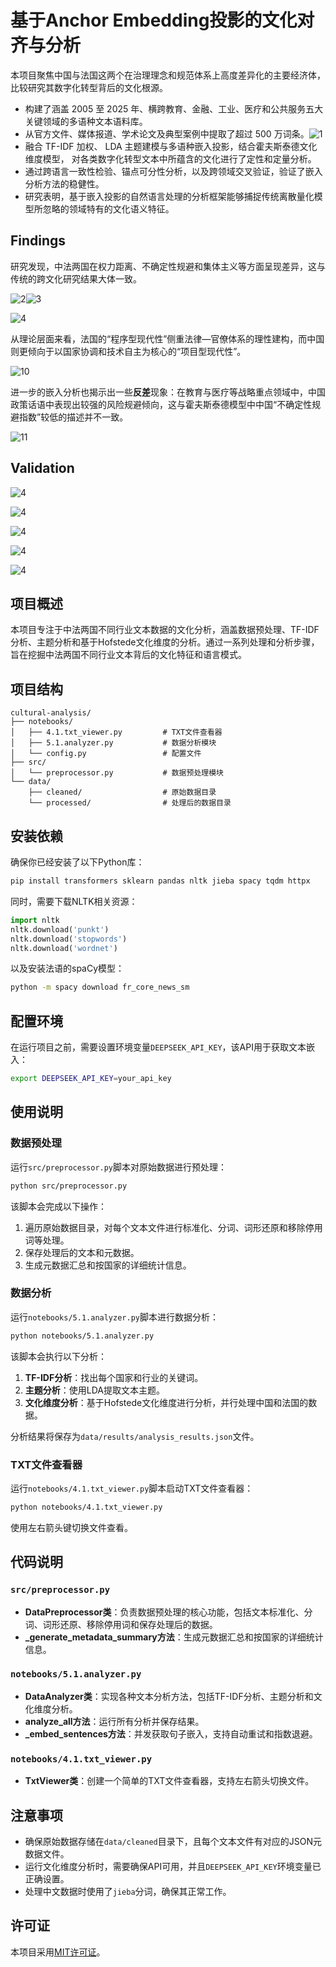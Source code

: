 # 基于Anchor Embedding投影的文化对齐与分析

本项目聚焦中国与法国这两个在治理理念和规范体系上高度差异化的主要经济体，比较研究其数字化转型背后的文化根源。

- 构建了涵盖 2005 至 2025 年、横跨教育、金融、工业、医疗和公共服务五大关键领域的多语种文本语料库。
- 从官方文件、媒体报道、学术论文及典型案例中提取了超过 500 万词条。![1](imgs/1.svg)
- 融合 TF-IDF 加权、 LDA 主题建模与多语种嵌入投影，结合霍夫斯泰德文化维度模型， 对各类数字化转型文本中所蕴含的文化进行了定性和定量分析。
- 通过跨语言一致性检验、锚点可分性分析，以及跨领域交叉验证，验证了嵌入分析方法的稳健性。
- 研究表明，基于嵌入投影的自然语言处理的分析框架能够捕捉传统离散量化模型所忽略的领域特有的文化语义特征。

## Findings

研究发现，中法两国在权力距离、不确定性规避和集体主义等方面呈现差异，这与传统的跨文化研究结果大体一致。

![2](imgs/2.png)![3](imgs/3.png)

![4](imgs/4.png)

从理论层面来看，法国的“程序型现代性”侧重法律—官僚体系的理性建构，而中国则更倾向于以国家协调和技术自主为核心的“项目型现代性”。

![10](imgs/10.png)

进一步的嵌入分析也揭示出一些**反差**现象：在教育与医疗等战略重点领域中，中国政策话语中表现出较强的风险规避倾向，这与霍夫斯泰德模型中中国“不确定性规避指数”较低的描述并不一致。

![11](imgs/11.png)

## Validation

![4](imgs/5.png)

![4](imgs/6.png)

![4](imgs/7.png)

![4](imgs/8.png)

![4](imgs/9.png)

## 项目概述

本项目专注于中法两国不同行业文本数据的文化分析，涵盖数据预处理、TF-IDF分析、主题分析和基于Hofstede文化维度的分析。通过一系列处理和分析步骤，旨在挖掘中法两国不同行业文本背后的文化特征和语言模式。

## 项目结构
```
cultural-analysis/
├── notebooks/
│   ├── 4.1.txt_viewer.py         # TXT文件查看器
│   ├── 5.1.analyzer.py           # 数据分析模块
│   └── config.py                 # 配置文件
├── src/
│   └── preprocessor.py           # 数据预处理模块
└── data/
    ├── cleaned/                  # 原始数据目录
    └── processed/                # 处理后的数据目录
```

## 安装依赖
确保你已经安装了以下Python库：
```bash
pip install transformers sklearn pandas nltk jieba spacy tqdm httpx
```
同时，需要下载NLTK相关资源：
```python
import nltk
nltk.download('punkt')
nltk.download('stopwords')
nltk.download('wordnet')
```
以及安装法语的spaCy模型：
```bash
python -m spacy download fr_core_news_sm
```

## 配置环境
在运行项目之前，需要设置环境变量`DEEPSEEK_API_KEY`，该API用于获取文本嵌入：
```bash
export DEEPSEEK_API_KEY=your_api_key
```

## 使用说明

### 数据预处理
运行`src/preprocessor.py`脚本对原始数据进行预处理：
```bash
python src/preprocessor.py
```
该脚本会完成以下操作：
1. 遍历原始数据目录，对每个文本文件进行标准化、分词、词形还原和移除停用词等处理。
2. 保存处理后的文本和元数据。
3. 生成元数据汇总和按国家的详细统计信息。

### 数据分析
运行`notebooks/5.1.analyzer.py`脚本进行数据分析：
```bash
python notebooks/5.1.analyzer.py
```
该脚本会执行以下分析：
1. **TF-IDF分析**：找出每个国家和行业的关键词。
2. **主题分析**：使用LDA提取文本主题。
3. **文化维度分析**：基于Hofstede文化维度进行分析，并行处理中国和法国的数据。

分析结果将保存为`data/results/analysis_results.json`文件。

### TXT文件查看器
运行`notebooks/4.1.txt_viewer.py`脚本启动TXT文件查看器：
```bash
python notebooks/4.1.txt_viewer.py
```
使用左右箭头键切换文件查看。

## 代码说明

### `src/preprocessor.py`
- **DataPreprocessor类**：负责数据预处理的核心功能，包括文本标准化、分词、词形还原、移除停用词和保存处理后的数据。
- **_generate_metadata_summary方法**：生成元数据汇总和按国家的详细统计信息。

### `notebooks/5.1.analyzer.py`
- **DataAnalyzer类**：实现各种文本分析方法，包括TF-IDF分析、主题分析和文化维度分析。
- **analyze_all方法**：运行所有分析并保存结果。
- **_embed_sentences方法**：并发获取句子嵌入，支持自动重试和指数退避。

### `notebooks/4.1.txt_viewer.py`
- **TxtViewer类**：创建一个简单的TXT文件查看器，支持左右箭头切换文件。

## 注意事项
- 确保原始数据存储在`data/cleaned`目录下，且每个文本文件有对应的JSON元数据文件。
- 运行文化维度分析时，需要确保API可用，并且`DEEPSEEK_API_KEY`环境变量已正确设置。
- 处理中文数据时使用了`jieba`分词，确保其正常工作。

## 许可证
本项目采用[MIT许可证](LICENSE)。